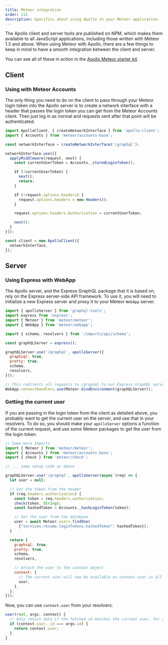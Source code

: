```yaml
---
title: Meteor integration
order: 112
description: Specifics about using Apollo in your Meteor application.
---
```


The Apollo client and server tools are published on NPM, which makes them available to all JavaScript applications, including those written with Meteor 1.3 and above. When using Meteor with Apollo, there are a few things to keep in mind to have a smooth integration between the client and server.

You can see all of these in action in the [Apollo Meteor starter kit](https://github.com/apollostack/meteor-starter-kit).

## Client

### Using with Meteor Accounts

The only thing you need to do on the client to pass through your Meteor login token into the Apollo server is to create a network interface with a header that passes the login token you can get from the Meteor Accounts client. Then just log in as normal and requests sent after that point will be authenticated.

```js
import ApolloClient, { createNetworkInterface } from 'apollo-client';
import { Accounts } from 'meteor/accounts-base';

const networkInterface = createNetworkInterface('/graphql');

networkInterface.use([{
  applyMiddleware(request, next) {
    const currentUserToken = Accounts._storedLoginToken();

    if (!currentUserToken) {
      next();
      return;
    }

    if (!request.options.headers) {
      request.options.headers = new Headers();
    }

    request.options.headers.Authorization = currentUserToken;

    next();
  }
}]);

const client = new ApolloClient({
  networkInterface,
});
```

## Server

### Using Express with WebApp

The Apollo server, and the Express GraphQL package that it is based on, rely on the Express server-side API framework. To use it, you will need to initialize a new Express server and proxy it to your Meteor `WebApp` server.

```js
import { apolloServer } from 'graphql-tools';
import express from 'express';
import { Meteor } from 'meteor/meteor';
import { WebApp } from 'meteor/webapp';

import { schema, resolvers } from '/imports/api/schema';

const graphQLServer = express();

graphQLServer.use('/graphql', apolloServer({
  graphiql: true,
  pretty: true,
  schema,
  resolvers,
}));

// This redirects all requests to /graphql to our Express GraphQL server
WebApp.connectHandlers.use(Meteor.bindEnvironment(graphQLServer));
```

### Getting the current user

If you are passing in the login token from the client as detailed above, you probably want to get the current user on the server, and use that in your resolvers. To do so, you should make your `apolloServer` options a function of the current request, and use some Meteor packages to get the user from the login token.

```js
// Some more imports
import { Meteor } from 'meteor/meteor';
import { Accounts } from 'meteor/accounts-base';
import { check } from 'meteor/check';

// ... same setup code as above

graphQLServer.use('/graphql', apolloServer(async (req) => {
  let user = null;

  // Get the token from the header
  if (req.headers.authorization) {
    const token = req.headers.authorization;
    check(token, String);
    const hashedToken = Accounts._hashLoginToken(token);

    // Get the user from the database
    user = await Meteor.users.findOne(
      {"services.resume.loginTokens.hashedToken": hashedToken});
  }

  return {
    graphiql: true,
    pretty: true,
    schema,
    resolvers,

    // Attach the user to the context object
    context: {
      // The current user will now be available on context.user in all resolvers
      user,
    },
  };
}));
```

Now, you can use `context.user` from your resolvers:

```js
user(root, args, context) {
  // Only return data if the fetched id matches the current user, for security
  if (context.user._id === args.id) {
    return context.user;
  }
}
```
